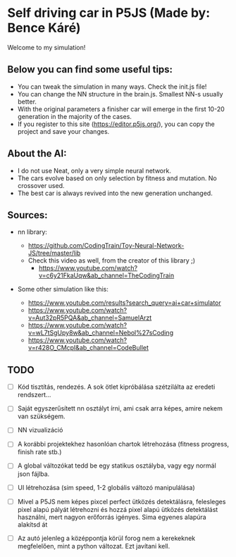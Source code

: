 # Self driving car in P5JS (Made by: Bence Káré)
Welcome to my simulation! 
## Below you can find some useful tips:
- You can tweak the simulation in many ways. Check the init.js file!
- You can change the NN structure in the brain.js. Smallest NN-s usually better.
- With the original parameters a finisher car will emerge in the first 10-20 generation in the majority of the cases.
- If you register to this site (https://editor.p5js.org/), you can copy the project and save your changes.


## About the AI:
  - I do not use Neat, only a very simple neural network.
  - The cars evolve based on only selection by fitness and mutation. No crossover used.
  - The best car is always revived into the new generation unchanged.

## Sources:
  - nn library:
    - https://github.com/CodingTrain/Toy-Neural-Network-JS/tree/master/lib
    - Check this video as well, from the creator of this library ;) 
      - https://www.youtube.com/watch?v=c6y21FkaUqw&ab_channel=TheCodingTrain

  - Some other simulation like this:
    - https://www.youtube.com/results?search_query=ai+car+simulator
    - https://www.youtube.com/watch?v=Aut32pR5PQA&ab_channel=SamuelArzt
    - https://www.youtube.com/watch?v=wL7tSgUpy8w&ab_channel=Nebol%27sCoding
    - https://www.youtube.com/watch?v=r428O_CMcpI&ab_channel=CodeBullet
    
## TODO
  - [ ] Kód tisztítás, rendezés. A sok ötlet kipróbálása szétzilálta az eredeti rendszert...
  - [ ] Saját egyszerűsített nn osztályt írni, ami csak arra képes, amire nekem van szükségem.
  - [ ] NN vizualizáció
  - [ ] A korábbi projektekhez hasonlóan chartok létrehozása (fitness progress, finish rate stb.)
  - [ ] A global változókat tedd be egy statikus osztályba, vagy egy normál json fájlba.
  - [ ] UI létrehozása (sim speed, 1-2 globális változó manipulálása)
  - [ ] Mivel a P5JS nem képes pixcel perfect ütközés detektálásra, felesleges pixel alapú pályát létrehozni és hozzá pixel alapú ütközés detektálást használni, mert nagyon erőforrás igényes. Sima egyenes alapúra alakítsd át
  - [ ] Az autó jelenleg a középpontja körül forog nem a kerekeknek megfelelően, mint a python változat. Ezt javítani kell.
  











